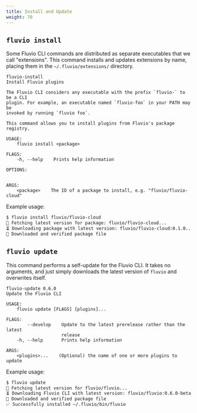 ```yaml
---
title: Install and Update
weight: 70
---
```


## `fluvio install`

Some Fluvio CLI commands are distributed as separate executables that we call
"extensions". This command installs and updates extensions by name, placing
them in the `~/.fluvio/extensions/` directory.

```
fluvio-install
Install Fluvio plugins

The Fluvio CLI considers any executable with the prefix `fluvio-` to be a CLI
plugin. For example, an executable named `fluvio-foo` in your PATH may be
invoked by running `fluvio foo`.

This command allows you to install plugins from Fluvio's package registry.

USAGE:
    fluvio install <package>

FLAGS:
    -h, --help    Prints help information

OPTIONS:


ARGS:
    <package>    The ID of a package to install, e.g. "fluvio/fluvio-cloud"
```

Example usage:

```bash
$ fluvio install fluvio/fluvio-cloud
🎣 Fetching latest version for package: fluvio/fluvio-cloud...
⏳ Downloading package with latest version: fluvio/fluvio-cloud:0.1.0...
🔑 Downloaded and verified package file
```

## `fluvio update`

This command performs a self-update for the Fluvio CLI. It takes no arguments,
and just simply downloads the latest version of `fluvio` and overwrites itself.

```
fluvio-update 0.6.0
Update the Fluvio CLI

USAGE:
    fluvio update [FLAGS] [plugins]...

FLAGS:
        --develop    Update to the latest prerelease rather than the latest
                     release
    -h, --help       Prints help information

ARGS:
    <plugins>...    (Optional) the name of one or more plugins to update
```

Example usage:

```bash
$ fluvio update
🎣 Fetching latest version for fluvio/fluvio...
⏳ Downloading Fluvio CLI with latest version: fluvio/fluvio:0.6.0-beta.1...
🔑 Downloaded and verified package file
✅ Successfully installed ~/.fluvio/bin/fluvio
